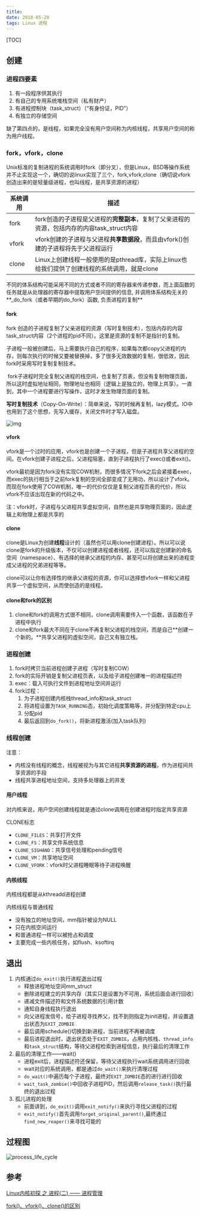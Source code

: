 ```yaml
---
title: 
date: 2018-05-20
tags: Linux 进程
---
```


[TOC]

## 创建

### 进程四要素

1. 有一段程序供其执行
2. 有自己的专用系统堆栈空间（私有财产）
3. 有进程控制块（task_struct）（“有身份证，PID”）
4. 有独立的存储空间

缺了第四点的，是线程，如果完全没有用户空间称为内核线程，共享用户空间的称为用户线程。

### fork，vfork，clone

Unix标准的复制进程的系统调用时fork（即分叉），但是Linux，BSD等操作系统并不止实现这一个，确切的说linux实现了三个，fork,vfork,clone（确切说vfork创造出来的是轻量级进程，也叫线程，是共享资源的进程）

| 系统调用 | 描述                                                         |
| -------- | ------------------------------------------------------------ |
| fork     | fork创造的子进程是父进程的**完整副本**，复制了父亲进程的资源，包括内存的内容task_struct内容 |
| vfork    | vfork创建的子进程与父进程**共享数据段**，而且由vfork()创建的子进程将先于父进程运行 |
| clone    | Linux上创建线程一般使用的是pthread库，实际上linux也给我们提供了创建线程的系统调用，就是clone |

不同的体系结构可能采用不同的方式或者不同的寄存器来传递参数，而上面函数的任务就是从处理器的寄存器中提取用户空间提供的信息, 并调用体系结构无关的**_do_fork（或者早期的do_fork）函数, 负责进程的复制**

#### fork

fork 创造的子进程复制了父亲进程的资源（写时复制技术），包括内存的内容task_struct内容（2个进程的pid不同）。这里是资源的复制不是指针的复制。

子进程一般被创建后，马上需要执行自己的程序，如果每次都copy父进程的内存，则每次执行的时候又要被替换掉，多了很多无效数据的复制，很低效，因此fork时采用写时复制复制技术。

 fork子进程时完全复制父进程的栈空间，也复制了页表，但没有复制物理页面，所以这时虚拟地址相同，物理地址也相同（逻辑上是独立的，物理上共享）。一直到，其中一个进程要进行写操作，这时才发生物理页面的复制。

**写时复制技术**（Copy-On-Write）：简单来说，写的时候再复制，lazy模式。IO中也用到了这个思想，先写入缓存，关闭文件时才写入磁盘。

![img](https://github.com/SinnerA/blog/tree/master/illustrations/cow.png)

#### vfork

vfork是一个过时的应用，vfork也是创建一个子进程，但是子进程共享父进程的空间。在vfork创建子进程之后，父进程阻塞，直到子进程执行了exec()或者exit()。

vfork最初是因为fork没有实现COW机制，而很多情况下fork之后会紧接着exec，而exec的执行相当于之前fork复制的空间全部变成了无用功，所以设计了vfork。而现在fork使用了COW机制，唯一的代价仅仅是复制父进程页表的代价，所以vfork不应该出现在新的代码之中。

注：vfork时，子进程与父进程共享虚拟空间，自然也是共享物理页面的，因此逻辑上和物理上都是共享的

#### clone

clone是Linux为创建**线程**设计的（虽然也可以用clone创建进程）。所以可以说clone是fork的升级版本，不仅可以创建进程或者线程，还可以指定创建新的命名空间（namespace）、有选择的继承父进程的内存、甚至可以将创建出来的进程变成父进程的兄弟进程等等。

clone可以让你有选择性的继承父进程的资源，你可以选择想vfork一样和父进程共享一个虚拟空间，从而使创造的是线程。

#### clone和fork的区别

1. clone和fork的调用方式很不相同，clone调用需要传入一个函数，该函数在子进程中执行
2. clone和fork最大不同在于clone不再复制父进程的栈空间，而是自己**创建一个新的。**共享父进程的虚拟空间，自己又有独立栈。

### 进程创建

1. fork时拷贝当前进程创建子进程（写时复制COW）
2. fork的实际开销是复制父进程页表，以及给子进程创建唯一的进程描述符
3. exec：载入可执行文件到进程地址空间并运行
4. fork过程：
   1.  为子进程创建内核栈thread_info和task_struct
   2. 将进程设置为`TASK_RUNNING`态，初始化调度策略等，并分配到特定cpu上
   3. 分配pid
   4. 最后返回到`do_fork()`，将新进程激活(加入task队列)

### 线程创建

注意：

- 内核没有线程的概念，线程被视为与其它进程**共享资源的进程**，作为进程间共享资源的手段
- 线程共享进程地址空间，支持多处理器上的并发

#### 用户线程

对内核来说，用户空间创建线程就是通过clone调用在创建进程时指定共享资源

CLONE标志

- `CLONE_FILES`：共享打开文件
- `CLONE_FS`：共享文件系统信息
- `CLONE_SIGHAND`：共享信号处理和pending信号
- `CLONE_VM`：共享地址空间
- `CLONE_VFORK`：vfork时父进程睡眠等待子进程唤醒

#### 内核线程

内核线程都是从kthreadd进程创建

内核线程与普通线程

- 没有独立的地址空间，mm指针被设为NULL
- 只在内核空间运行
- 和普通进程一样可以被抢占和调度
- 主要完成一些内核任务，如flush、ksoftirq

## 退出

1. 内核通过`do_exit()`执行进程退出过程
   - 释放进程地址空间mm_struct
   - 删除进程建立的共享内存（其实只是设置为不可用，系统后面会进行回收）
   - 递减文件描述符和文件系统数据的引用计数
   - 通知自身线程执行退出
   - 向父进程发信号，给子进程寻找养父，找不到则指定为init进程，并设置退出状态为`EXIT_ZOMBIE`
   - 最后调用schedule()切换到新进程，当前进程不再被调度
   - 最后进程退出时，退出状态处于`EXIT_ZOMBIE`，占用内核栈、`thread_info`和`task_struct`结构，等待父进程检索到进程信息，执行最后的清理工作
2. 最后的清理工作——wait()
   - 进程exit后，进程描述符还保留，等待父进程执行wait系统调用进行回收
   - wait对应的系统调用，都是通过`do_wait()`来执行清理过程
   - `do_wait()`中遍历每个子进程，最终对`EXIT_ZOMBIE`态的进行进行回收
   - `wait_task_zombie()`中回收子进程PID，然后调用`release_task()`执行最终的退出过程
3. 孤儿进程的处理
   - 前面讲到，`do_exit()`调用`exit_notify()`来执行寻找父进程的过程
   - `exit_notify()`首先调用`forget_original_parent()`,最终通过`find_new_reaper()`来寻找可能的

## 过程图

![process_life_cycle](https://github.com/SinnerA/blog/tree/master/illustrations/process_life_cycle.png)

## 参考

[Linux内核初探 之 进程(二) —— 进程管理](https://dupengair.github.io/2016/10/25/linux%E5%86%85%E6%A0%B8%E5%AD%A6%E4%B9%A0-%E5%9F%BA%E7%A1%80%E7%AF%87-Linux%E5%86%85%E6%A0%B8%E5%88%9D%E6%8E%A2-%E4%B9%8B-%E8%BF%9B%E7%A8%8B-%E4%BA%8C-%E2%80%94%E2%80%94-%E8%BF%9B%E7%A8%8B%E7%AE%A1%E7%90%86/)

[fork()、vfork()、clone()的区别](https://blog.csdn.net/gogokongyin/article/details/51178257)
